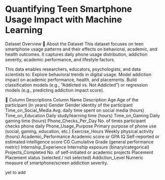 # Quantifying Teen Smartphone Usage Impact with Machine Learning

Dataset Overview 
🔹 About the Dataset
This dataset focuses on teen smartphone usage patterns and their effects on behavioral, academic, and health outcomes. It captures daily phone usage distribution, addiction severity, academic performance, and lifestyle factors.

This data enables researchers, educators, psychologists, and data scientists to:
Explore behavioral trends in digital usage.
Model addiction impact on academic performance, health, and placements.
Build classification models (e.g., “Addicted vs. Not Addicted”) or regression models (e.g., predicting addiction impact score).

🔹 Column Descriptions
Column Name	Description
Age	Age of the participant (in years)
Gender	Gender identity of the participant
Time_on_Social_Media	Avg. daily time spent on social media (hours)
Time_on_Education	Daily study/learning time (hours)
Time_on_Gaming	Daily gaming time (hours)
Phone_Checks_Per_Day	No. of times participant checks phone daily
Phone_Usage_Purpose	Primary purpose of phone use (social, gaming, education, etc.)
Exercise_Hours	Weekly physical activity (hours)
Academic_Performance	Academic score or GPA
IQ	Self-reported or estimated intelligence score
CG	Cumulative Grade (general performance metric)
Internship_Experience	Internship exposure (binary/categorical)
Projects_Completed	No. of self-initiated or academic projects
Placement	Placement status (selected / not selected)
Addiction_Level	Numeric measure of smartphone/screen addiction severity.


yet to add
